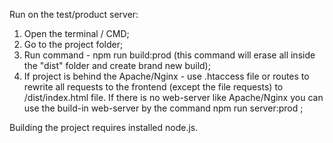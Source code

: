 Run on the test/product server:

1. Open the terminal / CMD;
2. Go to the project folder;
3. Run command - npm run build:prod (this command will erase all inside the "dist" folder and create brand new build);
4. If project is behind the Apache/Nginx - use .htaccess file or routes to rewrite all requests to the frontend (except the file requests) to /dist/index.html file. If there is no web-server like Apache/Nginx you can use the build-in web-server by the command npm run server:prod ;

Building the project requires installed node.js.
